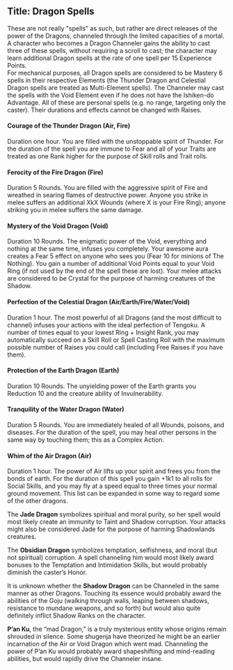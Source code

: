 Title: Dragon Spells
---
These are not really &quot;spells&quot; as such, but rather are direct releases of the power of the Dragons, channeled through the limited capacities of a mortal. A character who becomes a Dragon Channeler gains the ability to cast three of these spells, without requiring a scroll to cast; the character may learn additional Dragon spells at the rate of one spell per 15 Experience Points.<br>
For mechanical purposes, all Dragon spells are considered to be Mastery 6 spells in their respective Elements (the Thunder Dragon and Celestial Dragon spells are treated as Multi-Element spells). The Channeler may cast the spells with the Void Element even if he does not have the Ishiken-do Advantage. All of these are personal spells (e.g. no range, targeting only the caster). Their durations and effects cannot be changed with Raises.

#### Courage of the Thunder Dragon (Air, Fire)

Duration one hour. You are filled with the unstoppable spirit of Thunder. For the duration of the spell you are immune to Fear and all of your Traits are treated as one Rank higher for the purpose of Skill rolls and Trait rolls.
#### Ferocity of the Fire Dragon (Fire)

Duration 5 Rounds. You are filled with the aggressive spirit of Fire and wreathed in searing flames of destructive power. Anyone you strike in melee suffers an additional XkX Wounds (where X is your Fire Ring); anyone striking you in melee suffers the same damage.
#### Mystery of the Void Dragon (Void)

Duration 10 Rounds. The enigmatic power of the Void, everything and nothing at the same time, infuses you completely. Your awesome aura creates a Fear 5 effect on anyone who sees you (Fear 10 for minions of The Nothing). You gain a number of additional Void Points equal to your Void Ring (if not used by the end of the spell these are lost). Your melee attacks are considered to be Crystal for the purpose of harming creatures of the Shadow.
#### Perfection of the Celestial Dragon (Air/Earth/Fire/Water/Void)

Duration 1 hour. The most powerful of all Dragons (and the most difficult to channel) infuses your actions with the ideal perfection of Tengoku. A number of times equal to your lowest Ring + Insight Rank, you may automatically succeed on a Skill Roll or Spell Casting Roll with the maximum possible number of Raises you could call (including Free Raises if you have them).
#### Protection of the Earth Dragon (Earth)

Duration 10 Rounds. The unyielding power of the Earth grants you Reduction 10 and the creature ability of Invulnerability.
#### Tranquility of the Water Dragon (Water)

Duration 5 Rounds. You are immediately healed of all Wounds, poisons, and diseases. For the duration of the spell, you may heal other persons in the same way by touching them; this as a Complex Action.
#### Whim of the Air Dragon (Air)

Duration 1 hour. The power of Air lifts up your spirit and frees you from the bonds of earth. For the duration of this spell you gain +1k1 to all rolls for Social Skills, and you may fly at a speed equal to three times your normal ground movement.
This list can be expanded in some way to regard some of the other dragons.

The <strong>Jade Dragon</strong> symbolizes spiritual and moral purity, so her spell would most likely create an immunity to Taint and Shadow corruption. Your attacks might also be considered Jade for the purpose of harming Shadowlands creatures.

The <strong>Obsidian Dragon</strong> symbolizes temptation, selfishness, and moral (but not spiritual) corruption. A spell channeling him would most likely award bonuses to the Temptation and Intimidation Skills, but would probably diminish the caster’s Honor.

It is unknown whether the <strong>Shadow Dragon</strong> can be Channeled in the same manner as other Dragons. Touching its essence would probably award the abilities of the Goju (walking through walls, leaping between shadows, resistance to mundane weapons, and so forth) but would also quite definitely inflict Shadow Ranks on the character.

<strong>P’an Ku</strong>, the “mad Dragon,” is a truly mysterious entity whose origins remain shrouded in silence. Some shugenja have theorized he might be an earlier incarnation of the Air or Void Dragon which went mad. Channeling the power of P’an Ku would probably award shapeshifting and mind-reading abilities, but would rapidly drive the Channeler insane.

